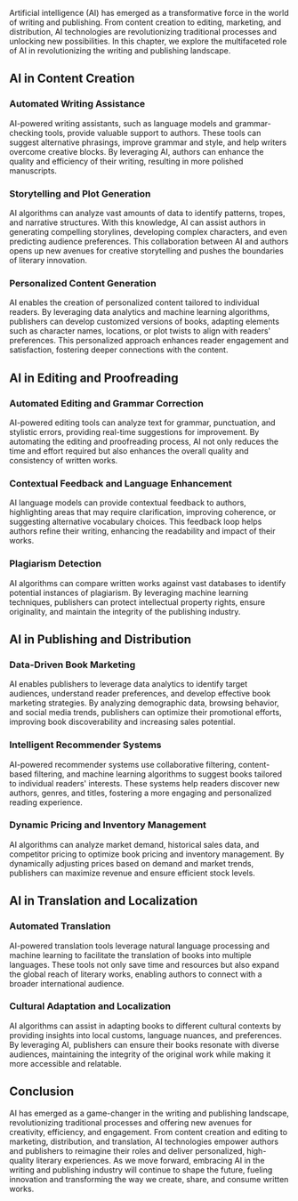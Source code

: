 
Artificial intelligence (AI) has emerged as a transformative force in the world of writing and publishing. From content creation to editing, marketing, and distribution, AI technologies are revolutionizing traditional processes and unlocking new possibilities. In this chapter, we explore the multifaceted role of AI in revolutionizing the writing and publishing landscape.

## AI in Content Creation

### Automated Writing Assistance

AI-powered writing assistants, such as language models and grammar-checking tools, provide valuable support to authors. These tools can suggest alternative phrasings, improve grammar and style, and help writers overcome creative blocks. By leveraging AI, authors can enhance the quality and efficiency of their writing, resulting in more polished manuscripts.

### Storytelling and Plot Generation

AI algorithms can analyze vast amounts of data to identify patterns, tropes, and narrative structures. With this knowledge, AI can assist authors in generating compelling storylines, developing complex characters, and even predicting audience preferences. This collaboration between AI and authors opens up new avenues for creative storytelling and pushes the boundaries of literary innovation.

### Personalized Content Generation

AI enables the creation of personalized content tailored to individual readers. By leveraging data analytics and machine learning algorithms, publishers can develop customized versions of books, adapting elements such as character names, locations, or plot twists to align with readers' preferences. This personalized approach enhances reader engagement and satisfaction, fostering deeper connections with the content.

## AI in Editing and Proofreading

### Automated Editing and Grammar Correction

AI-powered editing tools can analyze text for grammar, punctuation, and stylistic errors, providing real-time suggestions for improvement. By automating the editing and proofreading process, AI not only reduces the time and effort required but also enhances the overall quality and consistency of written works.

### Contextual Feedback and Language Enhancement

AI language models can provide contextual feedback to authors, highlighting areas that may require clarification, improving coherence, or suggesting alternative vocabulary choices. This feedback loop helps authors refine their writing, enhancing the readability and impact of their works.

### Plagiarism Detection

AI algorithms can compare written works against vast databases to identify potential instances of plagiarism. By leveraging machine learning techniques, publishers can protect intellectual property rights, ensure originality, and maintain the integrity of the publishing industry.

## AI in Publishing and Distribution

### Data-Driven Book Marketing

AI enables publishers to leverage data analytics to identify target audiences, understand reader preferences, and develop effective book marketing strategies. By analyzing demographic data, browsing behavior, and social media trends, publishers can optimize their promotional efforts, improving book discoverability and increasing sales potential.

### Intelligent Recommender Systems

AI-powered recommender systems use collaborative filtering, content-based filtering, and machine learning algorithms to suggest books tailored to individual readers' interests. These systems help readers discover new authors, genres, and titles, fostering a more engaging and personalized reading experience.

### Dynamic Pricing and Inventory Management

AI algorithms can analyze market demand, historical sales data, and competitor pricing to optimize book pricing and inventory management. By dynamically adjusting prices based on demand and market trends, publishers can maximize revenue and ensure efficient stock levels.

## AI in Translation and Localization

### Automated Translation

AI-powered translation tools leverage natural language processing and machine learning to facilitate the translation of books into multiple languages. These tools not only save time and resources but also expand the global reach of literary works, enabling authors to connect with a broader international audience.

### Cultural Adaptation and Localization

AI algorithms can assist in adapting books to different cultural contexts by providing insights into local customs, language nuances, and preferences. By leveraging AI, publishers can ensure their books resonate with diverse audiences, maintaining the integrity of the original work while making it more accessible and relatable.

## Conclusion

AI has emerged as a game-changer in the writing and publishing landscape, revolutionizing traditional processes and offering new avenues for creativity, efficiency, and engagement. From content creation and editing to marketing, distribution, and translation, AI technologies empower authors and publishers to reimagine their roles and deliver personalized, high-quality literary experiences. As we move forward, embracing AI in the writing and publishing industry will continue to shape the future, fueling innovation and transforming the way we create, share, and consume written works.

